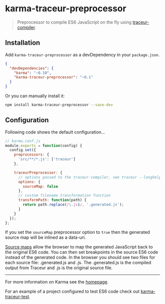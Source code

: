# karma-traceur-preprocessor

> Preprocessor to compile ES6 JavaScript on the fly using [traceur-compiler].

## Installation

Add `karma-traceur-preprocessor` as a devDependency in your `package.json`.
```json
{
  "devDependencies": {
    "karma": "~0.10",
    "karma-traceur-preprocessor": "~0.1"
  }
}
```

Or you can manually install it:
```bash
npm install karma-traceur-preprocessor --save-dev
```

## Configuration
Following code shows the default configuration...
```js
// karma.conf.js
module.exports = function(config) {
  config.set({
    preprocessors: {
      'src/**/*.js': ['traceur']
    },

    traceurPreprocessor: {
      // options passed to the traceur-compiler, see traceur --longhelp for list of options
      options: {
        sourceMap: false
      },
      // custom filename transformation function
      transformPath: function(path) {
        return path.replace(/\.js$/, '.generated.js');
      }
    }
  });
};
```

If you set the `sourceMap`  preprocessor option to `true` then the generated source map will be inlined as a data-uri.

[Source maps][source-map-overview] allow the browser to map the generated JavaScript back to the original ES6 code. You can then set breakpoints
in the source ES6 code instead of the generated code.  In the browser you should see two files for each source file: <name>.generated.js and <name>.js.
The <name>.generated.js is the compiled output from Traceur and <name>.js is the original source file.

----

For more information on Karma see the [homepage].  

For an example of a project configured to test ES6 code check out [karma-traceur-test].


[homepage]: http://karma-runner.github.com
[traceur-compiler]: https://github.com/google/traceur-compiler
[karma-traceur-test]: https://github.com/tpodom/karma-traceur-test
[source-map-overview]: https://hacks.mozilla.org/2013/05/compiling-to-javascript-and-debugging-with-source-maps/
